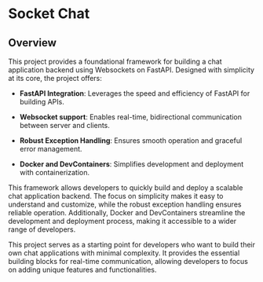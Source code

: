 # Socket Chat

## Overview

This project provides a foundational framework for building a chat application backend using Websockets on FastAPI. Designed with simplicity at its core, the project offers:

* **FastAPI Integration**: Leverages the speed and efficiency of FastAPI for building APIs.

* **Websocket support**: Enables real-time, bidirectional communication between server and clients.

* **Robust Exception Handling**: Ensures smooth operation and graceful error management.

* **Docker and DevContainers**: Simplifies development and deployment with containerization.

This framework allows developers to quickly build and deploy a scalable chat application backend. The focus on simplicity makes it easy to understand and customize, while the robust exception handling ensures reliable operation. Additionally, Docker and DevContainers streamline the development and deployment process, making it accessible to a wider range of developers.

This project serves as a starting point for developers who want to build their own chat applications with minimal complexity. It provides the essential building blocks for real-time communication, allowing developers to focus on adding unique features and functionalities.
